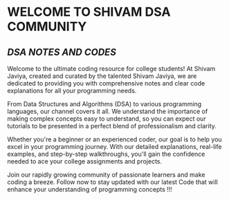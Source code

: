 # WELCOME TO SHIVAM DSA COMMUNITY 

## _DSA NOTES AND CODES_






Welcome to the ultimate coding resource for college students! At Shivam Javiya, created and curated by the talented Shivam Javiya, we are dedicated to providing you with comprehensive notes and clear code explanations for all your programming needs.

From Data Structures and Algorithms (DSA) to various programming languages, our channel covers it all. We understand the importance of making complex concepts easy to understand, so you can expect our tutorials to be presented in a perfect blend of professionalism and clarity.

Whether you're a beginner or an experienced coder, our goal is to help you excel in your programming journey. With our detailed explanations, real-life examples, and step-by-step walkthroughs, you'll gain the confidence needed to ace your college assignments and projects.

Join our rapidly growing community of passionate learners and make coding a breeze. Follow now to stay updated with our latest Code that will enhance your understanding of programming concepts !!!
